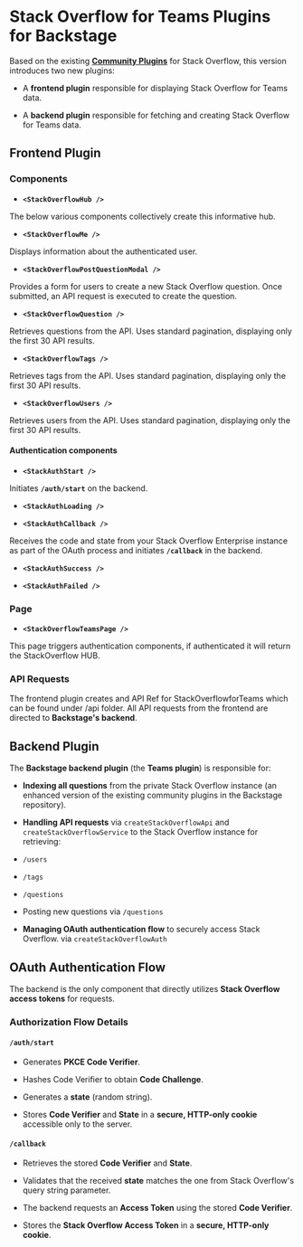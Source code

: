 
  

# Stack Overflow for Teams Plugins for Backstage

  

Based on the existing [**Community Plugins**](https://github.com/backstage/community-plugins/tree/main/workspaces/stack-overflow/plugins) for Stack Overflow, this version introduces two new plugins:

- A **frontend plugin** responsible for displaying Stack Overflow for Teams data.

- A **backend plugin** responsible for fetching and creating Stack Overflow for Teams data.

  

## Frontend Plugin

  

### Components

  

-  **`<StackOverflowHub />`**

The below various components collectively create this informative hub.

  

-  **`<StackOverflowMe />`**

Displays information about the authenticated user.

  

-  **`<StackOverflowPostQuestionModal />`**

Provides a form for users to create a new Stack Overflow question. Once submitted, an API request is executed to create the question.

  

-  **`<StackOverflowQuestion />`**

Retrieves questions from the API. Uses standard pagination, displaying only the first 30 API results.

  

-  **`<StackOverflowTags />`**

Retrieves tags from the API. Uses standard pagination, displaying only the first 30 API results.

  

-  **`<StackOverflowUsers />`**

Retrieves users from the API. Uses standard pagination, displaying only the first 30 API results.

  

#### Authentication components

-  **`<StackAuthStart />`**

Initiates **`/auth/start`** on the backend.

  

-  **`<StackAuthLoading />`**

  

-  **`<StackAuthCallback />`**

Receives the code and state from your Stack Overflow Enterprise instance as part of the OAuth process and initiates **`/callback`** in the backend.

  

-  **`<StackAuthSuccess />`**

-  **`<StackAuthFailed />`**

  

### Page

-  **`<StackOverflowTeamsPage />`**

  

This page triggers authentication components, if authenticated it will return the StackOverflow HUB.

  

### API Requests

  

The frontend plugin creates and API Ref for StackOverflowforTeams which can be found under /api folder. All API requests from the frontend are directed to **Backstage's backend**.

  

## Backend Plugin

  

The **Backstage backend plugin** (the **Teams plugin**) is responsible for:

  

-  **Indexing all questions** from the private Stack Overflow instance (an enhanced version of the existing community plugins in the Backstage repository).

-  **Handling API requests** via ``createStackOverflowApi`` and ``createStackOverflowService`` to the Stack Overflow instance for retrieving:

-  `/users`

-  `/tags`

-  `/questions`

- Posting new questions via `/questions`

-  **Managing OAuth authentication flow** to securely access Stack Overflow. via ``createStackOverflowAuth``

  

## OAuth Authentication Flow

  

The backend is the only component that directly utilizes **Stack Overflow access tokens** for requests.

  

### **Authorization Flow Details**

  

#### **`/auth/start`**

- Generates **PKCE Code Verifier**.

- Hashes Code Verifier to obtain **Code Challenge**.

- Generates a **state** (random string).

- Stores **Code Verifier** and **State** in a **secure, HTTP-only cookie** accessible only to the server.

  

#### **`/callback`**

- Retrieves the stored **Code Verifier** and **State**.

- Validates that the received **state** matches the one from Stack Overflow's query string parameter.

- The backend requests an **Access Token** using the stored **Code Verifier**.

- Stores the **Stack Overflow Access Token** in a **secure, HTTP-only cookie**.